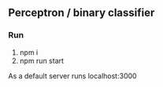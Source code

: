 ## Perceptron / binary classifier

### Run
1. npm i
2. npm run start

As a default server runs localhost:3000
